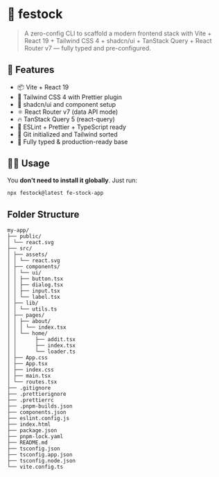 # 🧰 festock

> A zero-config CLI to scaffold a modern frontend stack with Vite + React 19 + Tailwind CSS 4 + shadcn/ui + TanStack Query + React Router v7 — fully typed and pre-configured.

## 🚀 Features

- 📦 Vite + React 19
- 🎨 Tailwind CSS 4 with Prettier plugin
- 🧱 shadcn/ui and component setup
- ⚛️ React Router v7 (data API mode)
- 🔥 TanStack Query 5 (react-query)
- 💅 ESLint + Prettier + TypeScript ready
- 🔧 Git initialized and Tailwind sorted
- 🎯 Fully typed & production-ready base

## 🧑‍💻 Usage

You **don't need to install it globally**. Just run:

```bash
npx festock@latest fe-stock-app
```

## Folder Structure

```text
my-app/
├── public/
│ └── react.svg
├── src/
│ ├── assets/
│ │ └── react.svg
│ ├── components/
│ │ └── ui/
│ │ ├── button.tsx
│ │ ├── dialog.tsx
│ │ ├── input.tsx
│ │ └── label.tsx
│ ├── lib/
│ │ └── utils.ts
│ ├── pages/
│ │ ├── about/
│ │ │ └── index.tsx
│ │ └── home/
│ │      ├── addit.tsx
│ │      ├── index.tsx
│ │      └── loader.ts
│ ├── App.css
│ ├── App.tsx
│ ├── index.css
│ ├── main.tsx
│ └── routes.tsx
├── .gitignore
├── .prettierignore
├── .prettierrc
├── .pnpm-builds.json
├── components.json
├── eslint.config.js
├── index.html
├── package.json
├── pnpm-lock.yaml
├── README.md
├── tsconfig.json
├── tsconfig.app.json
├── tsconfig.node.json
└── vite.config.ts

```
